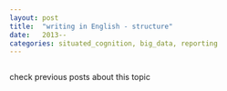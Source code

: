 ```yaml
---
layout: post
title:  "writing in English - structure"
date:   2013--
categories: situated_cognition, big_data, reporting
---
```


![]()

check previous posts about this topic

